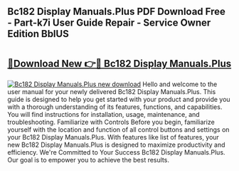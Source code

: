 ## Bc182 Display Manuals.Plus PDF Download Free - Part-k7i User Guide Repair - Service Owner Edition BblUS

# <h2><a href="http://bc28973.oget.top/?id=Bc182+Display+Manuals.Plus">🔗Download New 👉🔴 Bc182 Display Manuals.Plus</a></h2>

[![Bc182 Display Manuals.Plus new download](https://i.imgur.com/5g1atiW.png)](http://bc28973.oget.top/?id=Bc182+Display+Manuals.Plus)
Hello and welcome to the user manual for your newly delivered Bc182 Display Manuals.Plus. This guide is designed to help you get started with your product and provide you with a thorough understanding of its features, functions, and capabilities. You will find instructions for installation, usage, maintenance, and troubleshooting. Familiarize with Controls Before you begin, familiarize yourself with the location and function of all control buttons and settings on your Bc182 Display Manuals.Plus. With features like list of features, your new Bc182 Display Manuals.Plus is designed to maximize productivity and efficiency. We're Committed to Your Success Bc182 Display Manuals.Plus. Our goal is to empower you to achieve the best results.

